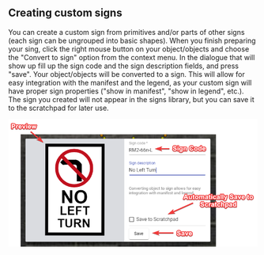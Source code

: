 ## Creating custom signs

You can create a custom sign from primitives and/or parts of other signs (each sign can be ungrouped into basic shapes). When you finish preparing your sing, click the right mouse button on your object/objects and choose the "Convert to sign" option from the context menu. In the dialogue that will show up fill up the sign code and the sign description fields, and press "save". Your object/objects will be converted to a sign. This will allow for easy integration with the manifest and the legend, as your custom sign will have proper sign properties ("show in manifest", "show in legend", etc.). The sign you created will not appear in the signs library, but you can save it to the scratchpad for later use.

![Saving Objects As Sign](./assets/Saving_Objects_As_Sign.png)
